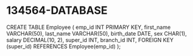 # 134564-DATABASE
CREATE TABLE Employee (
    emp_id INT PRIMARY KEY,
    first_name VARCHAR(50),
    last_name VARCHAR(50),
    birth_date DATE,
    sex CHAR(1),
    salary DECIMAL(10, 2),
    super_id INT,
    branch_id INT,
    FOREIGN KEY (super_id) REFERENCES Employee(emp_id)
);
